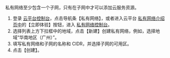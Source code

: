 ﻿
私有网络至少包含一个子网，只有在子网中才可以添加云服务资源。

1. 登录 [云平台控制台](https://console.cloud.tencent.com/)，点击导航条【私有网络】，或者进入云平台 [私有网络介绍页中](https://cloud.tencent.com/product/vpc.html)的【立即体验】按钮，进入 [私有网络控制台](https://console.cloud.tencent.com/vpc/)。
2.	选择列表上方下拉框中的地域，点击【新建】创建私有网络，例如，选择地域“华南地区（广州）”。
3.	填写私有网络和子网的名称和 CIDR，并选择子网的可用区。
4.	点击【创建】。

